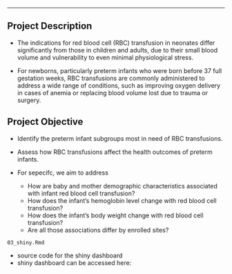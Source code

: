 ------------------------------------------------------------------------

## Project Description

- The indications for red blood cell (RBC) transfusion in neonates differ significantly from those in children and adults, due to their small blood volume and vulnerability to even minimal physiological stress.

- For newborns, particularly preterm infants who were born before 37 full gestation weeks, RBC transfusions are commonly administered to address a wide range of conditions, such as improving oxygen delivery in cases of anemia or replacing blood volume lost due to trauma or surgery.

## Project Objective
- Identify the preterm infant subgroups most in need of RBC transfusions.
- Assess how RBC transfusions affect the health outcomes of preterm infants.

- For sepecifc, we aim to address

  - How are baby and mother demographic characteristics associated with infant red blood cell transfusion? 
  - How does the infant’s hemoglobin level change with red blood cell transfusion?
  - How does the infant’s body weight change with red blood cell transfusion?
  - Are all those associations differ by enrolled sites? 

`03_shiny.Rmd`

- source code for the shiny dashboard
- shiny dashboard can be accessed here: 
